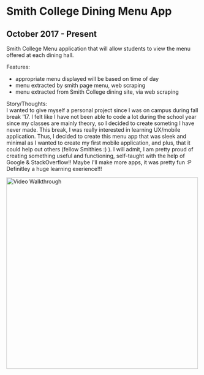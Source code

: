 # Smith College Dining Menu App
## October 2017 - Present
Smith College Menu application that will allow students to view the menu offered at each dining hall.

Features:
- appropriate menu displayed will be based on time of day
- menu extracted by smith page menu, web scraping
- menu extracted from Smith College dining site, via web scraping

Story/Thoughts:</br>
I wanted to give myself a personal project since I was on campus during fall break '17. I felt like I have not been able to code a lot during the school year since my classes are mainly theory, so I decided to create someting I have never made. This break, I was really interested in learning UX/mobile application. Thus, I decided to create this menu app that was sleek and minimal as I wanted to create my first mobile application, and plus, that it could help out others (fellow Smithies :) ). I will admit, I am pretty proud of creating something useful and functioning, self-taught with the help of Google & StackOverflow!! Maybe I'll make more apps, it was pretty fun :P </br>
Definitley a huge learning exerience!!!

<img src='https://media.giphy.com/media/26n7beakpXV9hUXWo/source.gif' title='Video Walkthrough' width='500px' alt='Video Walkthrough' />
